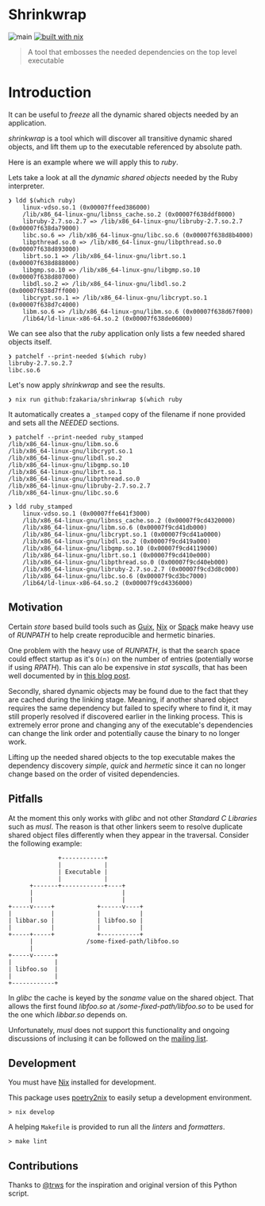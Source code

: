 # Shrinkwrap

![main](https://github.com/fzakaria/shrinkwrap/actions/workflows/main.yml/badge.svg)
[![built with nix](https://builtwithnix.org/badge.svg)](https://builtwithnix.org)

>  A tool that embosses the needed dependencies on the top level executable

# Introduction

It can be useful to _freeze_ all the dynamic shared objects needed by an application.

_shrinkwrap_ is a tool which will discover all transitive dynamic shared objects, and lift them up to the executable referenced by absolute path.

Here is an example where we will apply this to _ruby_. 

Lets take a look at all the _dynamic shared objects_ needed by the Ruby interpreter.

```console
❯ ldd $(which ruby)
	linux-vdso.so.1 (0x00007ffeed386000)
	/lib/x86_64-linux-gnu/libnss_cache.so.2 (0x00007f638ddf8000)
	libruby-2.7.so.2.7 => /lib/x86_64-linux-gnu/libruby-2.7.so.2.7 (0x00007f638da79000)
	libc.so.6 => /lib/x86_64-linux-gnu/libc.so.6 (0x00007f638d8b4000)
	libpthread.so.0 => /lib/x86_64-linux-gnu/libpthread.so.0 (0x00007f638d893000)
	librt.so.1 => /lib/x86_64-linux-gnu/librt.so.1 (0x00007f638d888000)
	libgmp.so.10 => /lib/x86_64-linux-gnu/libgmp.so.10 (0x00007f638d807000)
	libdl.so.2 => /lib/x86_64-linux-gnu/libdl.so.2 (0x00007f638d7ff000)
	libcrypt.so.1 => /lib/x86_64-linux-gnu/libcrypt.so.1 (0x00007f638d7c4000)
	libm.so.6 => /lib/x86_64-linux-gnu/libm.so.6 (0x00007f638d67f000)
	/lib64/ld-linux-x86-64.so.2 (0x00007f638de06000)
```

We can see also that the _ruby_ application only lists a few needed shared objects itself.

```console
❯ patchelf --print-needed $(which ruby)
libruby-2.7.so.2.7
libc.so.6
```

Let's now apply _shrinkwrap_ and see the results.

```console
❯ nix run github:fzakaria/shrinkwrap $(which ruby
```

It automatically creates a `_stamped` copy of the filename if none provided and sets all the _NEEDED_ sections.

```console
❯ patchelf --print-needed ruby_stamped
/lib/x86_64-linux-gnu/libm.so.6
/lib/x86_64-linux-gnu/libcrypt.so.1
/lib/x86_64-linux-gnu/libdl.so.2
/lib/x86_64-linux-gnu/libgmp.so.10
/lib/x86_64-linux-gnu/librt.so.1
/lib/x86_64-linux-gnu/libpthread.so.0
/lib/x86_64-linux-gnu/libruby-2.7.so.2.7
/lib/x86_64-linux-gnu/libc.so.6

❯ ldd ruby_stamped
	linux-vdso.so.1 (0x00007ffe641f3000)
	/lib/x86_64-linux-gnu/libnss_cache.so.2 (0x00007f9cd4320000)
	/lib/x86_64-linux-gnu/libm.so.6 (0x00007f9cd41db000)
	/lib/x86_64-linux-gnu/libcrypt.so.1 (0x00007f9cd41a0000)
	/lib/x86_64-linux-gnu/libdl.so.2 (0x00007f9cd419a000)
	/lib/x86_64-linux-gnu/libgmp.so.10 (0x00007f9cd4119000)
	/lib/x86_64-linux-gnu/librt.so.1 (0x00007f9cd410e000)
	/lib/x86_64-linux-gnu/libpthread.so.0 (0x00007f9cd40eb000)
	/lib/x86_64-linux-gnu/libruby-2.7.so.2.7 (0x00007f9cd3d8c000)
	/lib/x86_64-linux-gnu/libc.so.6 (0x00007f9cd3bc7000)
	/lib64/ld-linux-x86-64.so.2 (0x00007f9cd4336000)
```

## Motivation

Certain _store_ based build tools such as [Guix](https://guix.gnu.org/), [Nix](https://nixos.org) or [Spack](https://spack.io/) make heavy use of _RUNPATH_ to help create reproducible and hermetic binaries.

One problem with the heavy use of _RUNPATH_, is that the search space could effect startup as it's `O(n)` on the number of entries (potentially worse if using _RPATH_). This can alo be expensive in _stat syscalls_, that has been well documented by in [this blog post](https://guix.gnu.org/blog/2021/taming-the-stat-storm-with-a-loader-cache/).

Secondly, shared dynamic objects may be found due to the fact that they are cached during the linking stage. Meaning, if another shared object requires the same dependency but failed to specify where to find it, it may still properly resolved if discovered earlier in the linking process. This is extremely error prone and changing any of the executable's dependencies can change the link order and potentially cause the binary to no longer work.

Lifting up the needed shared objects to the top executable makes the dependency discovery _simple_, _quick_ and _hermetic_ since it can no longer change based on the order of visited dependencies.

## Pitfalls

At the moment this only works with _glibc_ and not other _Standard C Libraries_ such as _musl_. The reason is that other linkers seem to resolve duplicate shared object files differently when they appear in the traversal. Consider the following example:

```
              +------------+
              |            |
              | Executable |
              |            |
      +-------+------------+----+
      |                         |
      |                         |
+-----v-----+            +------v----+
|           |            |           |
| libbar.so |            | libfoo.so |
|           |            |           |
+-----+-----+            +-----------+
      |               /some-fixed-path/libfoo.so
      |
+-----v------+
|            |
| libfoo.so  |
|            |
+------------+
```

In _glibc_ the cache is keyed by the _soname_ value on the shared object. That allows the first found _libfoo.so_ at _/some-fixed-path/libfoo.so_ to be used for the one which _libbar.so_ depends on.

Unfortunately, _musl_ does not support this functionality and ongoing discussions of inclusing it can be followed on the [mailing list](https://www.openwall.com/lists/musl/2021/12/21/1).

## Development

You must have [Nix](https://nixos.org) installed for development.

This package uses [poetry2nix](https://github.com/nix-community/poetry2nix) to easily setup a development environment.

```console
> nix develop
```

A helping `Makefile` is provided to run all the _linters_ and _formatters_.

```console
> make lint
```

## Contributions

Thanks to [@trws](https://github.com/trws) for the inspiration and original version of this Python script.
